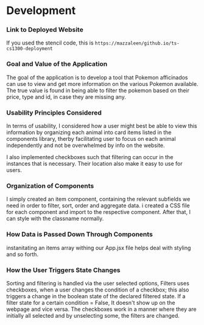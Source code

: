 # Development

### Link to Deployed Website
If you used the stencil code, this is `https://mazzaleen/github.io/ts-cs1300-deployment`

### Goal and Value of the Application
The goal of the application is to develop a tool that Pokemon afficinados can use to view and get more information on the various Pokemon available. The true value is found in being able to filter the pokemon based on their price, type and id, in case they are missing any. 

### Usability Principles Considered
In terms of usability, I considered how a user might best be able to view this information by organizing each animal into card items listed in the components library, therby facilitating user to focus on each animal independently and not be overwhelmed by info on the website. 

I also implemented checkboxes such that filtering can occur in the instances that is necessary. Their location also make it easy to use for users. 


### Organization of Components
I simply created an item component, containing the relevant subfields we need in order to filter, sort, order and aggregate data. i created a  CSS file for each component and import to the respective component. After that, I can style with the classname normally.

### How Data is Passed Down Through Components
instanitating an items array withing our App.jsx file helps deal with styling and so forth. 

### How the User Triggers State Changes
Sorting and filtering is handled via the user selected options, Filters uses checkboxes, when a user changes the condition of a checkbox; this also triggers a change in the boolean state of the declared filtered state. If a filter state for a certain condition = False, It doesn't show up on the webpage and vice versa. The checkboxes work in a manner where they are initially all selected and by unselecting some, the filters are changed.
